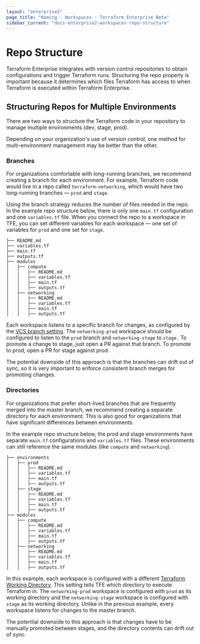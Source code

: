 ```yaml
---
layout: "enterprise2"
page_title: "Naming - Workspaces - Terraform Enterprise Beta"
sidebar_current: "docs-enterprise2-workspaces-repo-structure"
---
```


# Repo Structure

Terraform Enterprise integrates with version control repositories to obtain
configurations and trigger Terraform runs. Structuring the repo properly is
important because it determines which files Terraform has access to when
Terraform is executed within Terraform Enterprise.


## Structuring Repos for Multiple Environments

There are two ways to structure the Terraform code in your repository to manage
multiple environments (dev, stage, prod).

Depending on your organization's use of version control, one method for
multi-environment management may be better than the other.

### Branches

For organizations comfortable with long-running branches, we recommend
creating a branch for each environment. For example, Terraform code would live
in a repo called `terraform-networking`, which would have two long-running
branches — `prod` and `stage`.

Using the branch strategy reduces the number of files
needed in the repo. In the example repo structure below, there
is only one `main.tf` configuration and one `variables.tf` file. When you connect the repo to a workspace in TFE, you can set different variables for each
workspace — one set of variables for `prod` and one set for `stage`.

```
├── README.md
├── variables.tf
├── main.tf
├── outputs.tf
├── modules
│   ├── compute
│   │   ├── README.md
│   │   ├── variables.tf
│   │   ├── main.tf
│   │   ├── outputs.tf
│   ├── networking
│   │   ├── README.md
│   │   ├── variables.tf
│   │   ├── main.tf
│   │   ├── outputs.tf
```

Each workspace listens to a specific
branch for changes, as configured by the [VCS branch setting](/docs/enterprise-beta/workspaces/settings.html#vcs-branch).
The `networking-prod` workspace should be configured to listen to the `prod`
branch and `networking-stage` to `stage.` To promote a change to stage, just open
a PR against that branch. To promote to prod, open a PR for stage against prod.

The potential downside of this approach is that the branches can drift out of sync, so
it is very important to enforce consistent branch merges for promoting changes.

### Directories

For organizations that prefer short-lived branches that are
frequently merged into the master branch, we recommend creating a separate
directory for each environment. This is also good for organizations that
have significant differences between environments.

In the example repo structure below,
the prod and stage environments have separate `main.tf` configurations and `variables.tf` files. These environments can still reference the same modules
(like `compute` and `networking`).

```
├── environments
│   ├── prod
│   │   ├── README.md
│   │   ├── variables.tf
│   │   ├── main.tf
│   │   ├── outputs.tf
│   ├── stage
│   │   ├── README.md
│   │   ├── variables.tf
│   │   ├── main.tf
│   │   ├── outputs.tf
├── modules
│   ├── compute
│   │   ├── README.md
│   │   ├── variables.tf
│   │   ├── main.tf
│   │   ├── outputs.tf
│   ├── networking
│   │   ├── README.md
│   │   ├── variables.tf
│   │   ├── main.tf
│   │   ├── outputs.tf
```

In this example, each workspace is configured with a
different [Terraform Working Directory](/docs/enterprise-beta/workspaces/settings.html#terraform-working-directory). This setting
tells TFE which directory to execute Terraform in.
The `networking-prod` workspace is configured with `prod` as its working directory
and the `networking-stage` workspace is configured with `stage` as its working
directory. Unlike in the previous example, every workspace listens for changes to the master branch.

The potential downside to this approach is that changes have to be manually promoted between stages, and the directory contents can drift out of sync.
